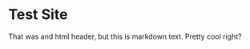 <head>
  <title>Sombrero Worm Test Site</title>
  <style>
    .test {
      color: "#FF0000";
    }
  </style>
</head>

<h1 class="test">Test Site</h1>

That was and html header, but this is markdown text.
Pretty cool right?


[//]: # "Commit v0.1.2"
